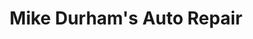 ---
title: "Mike Durham's Auto Repair"
url: /central/mike-durhams-auto-repair/
shop: Autowerkstatt
---